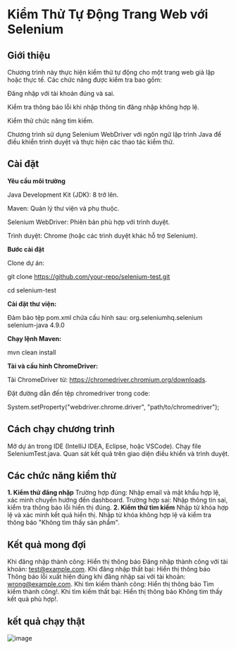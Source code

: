 # Kiểm Thử Tự Động Trang Web với Selenium
## Giới thiệu
Chương trình này thực hiện kiểm thử tự động cho một trang web giả lập hoặc thực tế. Các chức năng được kiểm tra bao gồm:

Đăng nhập với tài khoản đúng và sai.

Kiểm tra thông báo lỗi khi nhập thông tin đăng nhập không hợp lệ.

Kiểm thử chức năng tìm kiếm.

Chương trình sử dụng Selenium WebDriver với ngôn ngữ lập trình Java để điều khiển trình duyệt và thực hiện các thao tác kiểm thử.

## Cài đặt
**Yêu cầu môi trường**

Java Development Kit (JDK): 8 trở lên.

Maven: Quản lý thư viện và phụ thuộc.

Selenium WebDriver: Phiên bản phù hợp với trình duyệt.

Trình duyệt: Chrome (hoặc các trình duyệt khác hỗ trợ Selenium).

**Bước cài đặt**

Clone dự án:

git clone https://github.com/your-repo/selenium-test.git

cd selenium-test

**Cài đặt thư viện:**

Đảm bảo tệp pom.xml chứa cấu hình sau:
<dependencies>
    <dependency>
        <groupId>org.seleniumhq.selenium</groupId>
        <artifactId>selenium-java</artifactId>
        <version>4.9.0</version>
    </dependency>
</dependencies>

**Chạy lệnh Maven:**

mvn clean install

**Tải và cấu hình ChromeDriver:**

Tải ChromeDriver từ: https://chromedriver.chromium.org/downloads.

Đặt đường dẫn đến tệp chromedriver trong code:

System.setProperty("webdriver.chrome.driver", "path/to/chromedriver");
## Cách chạy chương trình
Mở dự án trong IDE (IntelliJ IDEA, Eclipse, hoặc VSCode).
Chạy file SeleniumTest.java.
Quan sát kết quả trên giao diện điều khiển và trình duyệt.
## Các chức năng kiểm thử
**1. Kiểm thử đăng nhập**
Trường hợp đúng: Nhập email và mật khẩu hợp lệ, xác minh chuyển hướng đến dashboard.
Trường hợp sai: Nhập thông tin sai, kiểm tra thông báo lỗi hiển thị đúng.
**2. Kiểm thử tìm kiếm**
Nhập từ khóa hợp lệ và xác minh kết quả hiển thị.
Nhập từ khóa không hợp lệ và kiểm tra thông báo "Không tìm thấy sản phẩm".
## Kết quả mong đợi
Khi đăng nhập thành công: Hiển thị thông báo Đăng nhập thành công với tài khoản: test@example.com.
Khi đăng nhập thất bại: Hiển thị thông báo Thông báo lỗi xuất hiện đúng khi đăng nhập sai với tài khoản: wrong@example.com.
Khi tìm kiếm thành công: Hiển thị thông báo Tìm kiếm thành công!.
Khi tìm kiếm thất bại: Hiển thị thông báo Không tìm thấy kết quả phù hợp!.
## kết quả chạy thật
![image](https://github.com/user-attachments/assets/1c71aab8-95ec-4b4f-9679-62aaf0e4def2)
